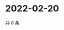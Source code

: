 # 2022-02-20

共 0 条

<!-- BEGIN WEIBO -->
<!-- 最后更新时间 Sun Feb 20 2022 11:09:45 GMT+0800 (China Standard Time) -->

<!-- END WEIBO -->
